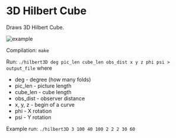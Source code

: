 # 3D Hilbert Cube

Draws 3D Hilbert Cube.

![example](out.jpg)

Compilation: ```make```

Run: ```./hilbert3D deg pic_len cube_len obs_dist x y z phi psi > output_file```
where
- deg - degree (how many folds)
- pic_len - picture length
- cube_len - cube length
- obs_dist - observer distance
- x, y, z - begin of a curve
- phi - X rotation 
- psi - Y rotation

Example run: ```./hilbert3D 3 100 40 100 2 2 2 30 60```


